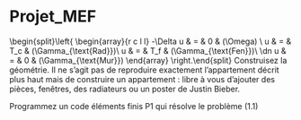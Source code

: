 # Projet_MEF

\begin{split}\left\{
\begin{array}{r c l l}
  -\Delta u & = & 0 & (\Omega) \\
  u & = & T_c & (\Gamma_{\text{Rad}})\\
  u & = & T_f & (\Gamma_{\text{Fen}})\\
  \dn u & = & 0 & (\Gamma_{\text{Mur}})
\end{array}
\right.\end{split}
Construisez la géométrie. Il ne s’agit pas de reproduire exactement l’appartement décrit plus haut mais de construire un appartement : libre à vous d’ajouter des pièces, fenêtres, des radiateurs ou un poster de Justin Bieber.

Programmez un code éléments finis P1 qui résolve le problème (1.1)
